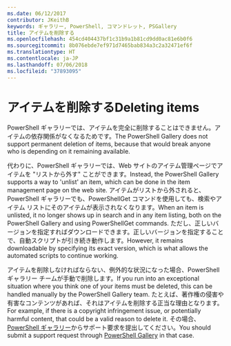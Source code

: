 ```yaml
---
ms.date: 06/12/2017
contributor: JKeithB
keywords: ギャラリー, PowerShell, コマンドレット, PSGallery
title: アイテムを削除する
ms.openlocfilehash: 454cd404437bf1c31b9a1b81cd9dd0ac81e6b0f6
ms.sourcegitcommit: 8b076ebde7ef971d7465bab834a3c2a32471ef6f
ms.translationtype: HT
ms.contentlocale: ja-JP
ms.lasthandoff: 07/06/2018
ms.locfileid: "37893095"
---
```

# <a name="deleting-items"></a><span data-ttu-id="496eb-103">アイテムを削除する</span><span class="sxs-lookup"><span data-stu-id="496eb-103">Deleting items</span></span>

<span data-ttu-id="496eb-104">PowerShell ギャラリーでは、アイテムを完全に削除することはできません。アイテムの依存関係がなくなるためです。</span><span class="sxs-lookup"><span data-stu-id="496eb-104">The PowerShell Gallery does not support permanent deletion of items, because that would break anyone who is depending on it remaining available.</span></span>

<span data-ttu-id="496eb-105">代わりに、PowerShell ギャラリーでは、Web サイトのアイテム管理ページでアイテムを "リストから外す" ことができます。</span><span class="sxs-lookup"><span data-stu-id="496eb-105">Instead, the PowerShell Gallery supports a way to 'unlist' an item, which can be done in the item management page on the web site.</span></span>
<span data-ttu-id="496eb-106">アイテムがリストから外されると、PowerShell ギャラリーでも、PowerShellGet コマンドを使用しても、検索やアイテム リストにそのアイテムが表示されなくなります。</span><span class="sxs-lookup"><span data-stu-id="496eb-106">When an item is unlisted, it no longer shows up in search and in any item listing, both on the PowerShell Gallery and using PowerShellGet commands.</span></span>
<span data-ttu-id="496eb-107">ただし、正しいバージョンを指定すればダウンロードできます。正しいバージョンを指定することで、自動スクリプトが引き続き動作します。</span><span class="sxs-lookup"><span data-stu-id="496eb-107">However, it remains downloadable by specifying its exact version, which is what allows the automated scripts to continue working.</span></span>

<span data-ttu-id="496eb-108">アイテムを削除しなければならない、例外的な状況になった場合、PowerShell ギャラリー チームが手動で削除します。</span><span class="sxs-lookup"><span data-stu-id="496eb-108">If you run into an exceptional situation where you think one of your items must be deleted, this can be handled manually by the PowerShell Gallery team.</span></span>
<span data-ttu-id="496eb-109">たとえば、著作権の侵害や有害なコンテンツがあれば、それはアイテムを削除する正当な理由となります。</span><span class="sxs-lookup"><span data-stu-id="496eb-109">For example, if there is a copyright infringement issue, or potentially harmful content, that could be a valid reason to delete it.</span></span>
<span data-ttu-id="496eb-110">その場合、[PowerShell ギャラリー](http://www.PowerShellGallery.com)からサポート要求を提出してください。</span><span class="sxs-lookup"><span data-stu-id="496eb-110">You should submit a support request through [PowerShell Gallery](http://www.PowerShellGallery.com) in that case.</span></span>